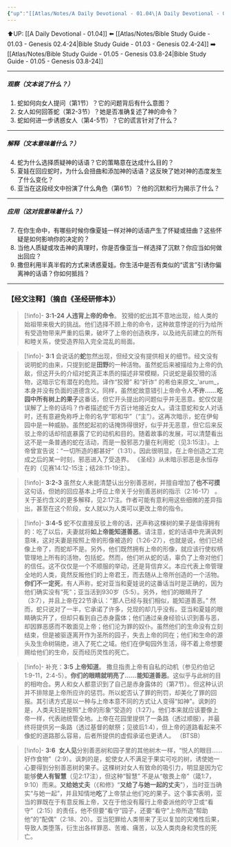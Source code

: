 ```yaml
---
{"up":"[[Atlas/Notes/A Daily Devotional - 01.04\|A Daily Devotional - 01.04]]","dg-publish":true,"permalink":"/atlas/notes/bible-study-guide-01-04-genesis-03-1-7/","dgPassFrontmatter":true}
---
```


⬆️UP: [[A Daily Devotional - 01.04]]
⬅️ [[Atlas/Notes/Bible Study Guide - 01.03 - Genesis 02.4-24\|Bible Study Guide - 01.03 - Genesis 02.4-24]]
➡️ [[Atlas/Notes/Bible Study Guide - 01.05 - Genesis 03.8-24\|Bible Study Guide - 01.05 - Genesis 03.8-24]]

---
##### 观察（文本说了什么？）
1. 蛇如何向女人提问（第1节）？它的问题背后有什么意图？
2. 女人如何回答蛇（第2-3节）？她是否准确复述了神的命令？
3. 蛇如何进一步诱惑女人（第4-5节）？它的谎言针对了什么？

---
##### 解释（文本意味着什么？）
4. 蛇为什么选择质疑神的话语？它的策略意在达成什么目的？
5. 夏娃在回应蛇时，为什么会扭曲和添加神的话语？这反映了她对神的态度发生了什么变化？
6. 亚当在这段经文中扮演了什么角色（第6节）？他的沉默和行为揭示了什么？

---
##### 应用（这对我意味着什么？）
7. 在你生命中，有哪些时候你像夏娃一样对神的话语产生了怀疑或扭曲？这些怀疑是如何影响你的决定的？
8. 当他人质疑或攻击神的真理时，你是否像亚当一样选择了沉默？你应当如何做出回应？
9. 撒但利用半真半假的方式来诱惑夏娃。你生活中是否有类似的“谎言”引诱你偏离神的话语？你如何抵挡？

---
### 【经文注释】（摘自《圣经研修本》）

> [!info]- **3:1-24 人违背上帝的命令**。
> 狡猾的蛇出其不意地出现，给人类的始祖带来极大的挑战。他们选择不顾上帝的命令，这种故意悖逆的行为给所有受造物带来严重的后果，破坏了上帝的创造秩序，以及祂先前建立的所有和睦关系，使受造界陷入完全混乱的局面。

> [!info]- **3:1**
> 会说话的**蛇**忽然出现，但经文没有提供相关的细节。经文没有说明蛇的由来，只提到蛇是**田野**的一种活物。虽然蛇后来被描绘为上帝的仇敌，但这开头的介绍对蛇真正本质的描述非常模糊，只说蛇是最狡猾的活物，这暗示它有潜在的危险。译作“狡猾” 和“奸诈” 的希伯来原文_'arum_，本身并没有负面的道德含义。同样，虽然蛇故意错引上帝命令人**不许……吃园中所有树上的果子**这番话，但它开头提出的问题似乎并无恶意。蛇仅仅是误解了上帝的话吗？作者描述蛇千方百计地接近女人。请注意蛇和女人对话时，还有意避免称呼上帝的名字“耶和华”（“主”）。这再次暗示，蛇在伊甸园中是一种威胁。虽然蛇起初的话掩饰得很好，似乎并无恶意，但它后来反驳上帝的话却彻底暴露了它的动机和目的。随着故事的发展，可以清楚看出这不是一条普通的蛇在活动，而是一股邪恶力量在利用蛇（见3:15注）。上帝曾宣告说：“一切所造的都甚好”（1:31）。因此很明显，在上帝创造之工完成之后的某一时刻，邪恶进入了受造界。 《圣经》从未暗示邪恶是永恒存在的（见赛14:12-15注；结28:11-19注）。

> [!info]- **3:2-3**
> 虽然女人未能清楚认出分别善恶树，并擅自增加了**也不可摸**这句话，但她的回应基本上呼应上帝关于分别善恶树的指示（2:16-17） 。关于圣约含义的更多解释，见2:17注。作者可能有意利用这些细微的差异指出，甚至在这个阶段，女人就以为人类可以更改上帝的指令。

> [!info]- **3:4-5**
> 蛇不仅直接反驳上帝的话，还声称这棵树的果子是值得拥有的：吃了以后，夫妻就将**如上帝能知道善恶**。请注意，蛇的话语中充满讽刺意味，这对夫妻是按照上帝的形像被造的（1:26-27），也就是说，他们已经像上帝了，而蛇却不是。另外，他们既然拥有上帝的形像，就应该行使权柄管理地上所有的活物，包括蛇。然而，他们听从蛇的话，辜负了上帝对他们的信任。这不仅仅是一个不顺服的举动，还是背信弃义。本应代表上帝管理全地的人类，竟然反叛他们的上帝君王，而去随从上帝所创造的一个活物。**你们不一定死**，有人声称，蛇对亚当和夏娃说的这番话当时是正确的，因为他们确实没有“死”；亚当活到930岁（5:5）。另外，他们的眼睛开了（3:7），并且上帝在22节承认：“那人已经与我们相似，能知道善恶。” 然而，蛇只说对了一半，它承诺了许多，兑现的却几乎没有。亚当和夏娃的眼睛确实开了，但却只看到自己赤身露体；他们通过亲身经验认识到善与恶，却因罪恶感而不敢面见上帝；他们沦为罪的奴仆。虽然他们的生命没有立刻结束，但是被驱逐离开作为圣所的园子，失去上帝的同在；他们和生命的源头及生命树隔绝，进入了死亡之域。他们在伊甸园外生活，得不着上帝想要赐给他们的生命，反而经历灵性的死亡。

> [!info]- 补充：**3:5 上帝知道**。
> 撒旦指责上帝有自私的动机（参见约伯记1:9-11，2:4-5）。**你们的眼睛就明亮了……能知道善恶**。这似乎与此树的目的相吻合。男人和女人都意识到了自己是赤身露体的（第7节）。但这种认识并不排除是上帝所应许的惩罚。所以蛇否认了罪的刑罚，却美化了罪的回报。其引诱方式是以一种与上帝本意不同的方式让人变得“如神”。讽刺的是，人类夫妇是按照“上帝的形象”受造的（1:27）。他们本来就应该要像上帝一样，代表祂统管全地。上帝在花园里提供了一条路（透过顺服），并最终将提供另一条路（透过基督的献祭；见彼后1:4），但上帝的道路看起来不像蛇的道路那么容易，后者所提供的虚假承诺也更诱人。 （BTSB）

> [!info]- **3:6**
>  **女人见**分别善恶树和园子里的其他树木一样，“悦人的眼目……好作食物”（2:9）。讽刺的是，蛇使女人不满足于果实可吃的树，诱使她一心要得到分别善恶树的果子。这棵树对女人有致命的吸引力，明显是因为它能够**使人有智慧**（见2:17注），但这种“智慧” 不是从“敬畏上帝”（箴1:7，9:10）而来。**又给她丈夫**（《和修》“**又给了与她一起的丈夫**”），当时亚当确实“与她一起”，并且知情地**吃**了上帝禁止他们吃的果子。这个事实表明，亚当的罪既在于有意反叛上帝，又在于他没有履行上帝委派他的守卫或“看守”（2:15）的责任，他不但要“看守”园子，还要“看守”上帝所造“帮助他”的“配偶”（2:18、20）。亚当犯罪给人类带来了无以复加的灾难性后果，导致人类堕落，衍生出各样罪恶、苦难、痛苦，以及人类肉身和灵性的死亡。